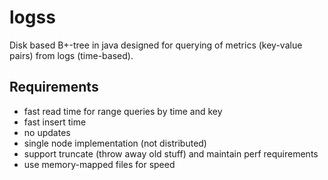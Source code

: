 # logss
Disk based B+-tree in java designed for querying of metrics (key-value pairs) from logs (time-based). 

## Requirements

* fast read time for range queries by time and key
* fast insert time
* no updates
* single node implementation (not distributed)
* support truncate (throw away old stuff) and maintain perf requirements
* use memory-mapped files for speed
